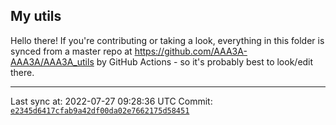 ## My utils

Hello there! If you're contributing or taking a look, everything in this folder
is synced from a master repo at https://github.com/AAA3A-AAA3A/AAA3A_utils by GitHub Actions -
so it's probably best to look/edit there.

---

Last sync at: 2022-07-27 09:28:36 UTC
Commit: [`e2345d6417cfab9a42df00da02e7662175d58451`](https://github.com/AAA3A-AAA3A/AAA3A_utils/commit/e2345d6417cfab9a42df00da02e7662175d58451)
